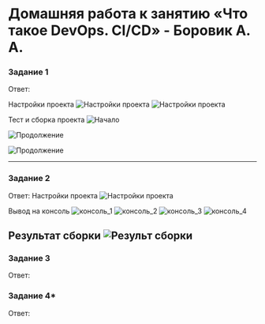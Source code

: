 # Домашняя работа к занятию «Что такое DevOps. СI/СD» - Боровик А. А.

### Задание 1

Ответ:

Настройки проекта
![Настройки проекта](https://github.com/Lex-Chaos/Homeworks/blob/HW-CI-CD/img/Nastroiki_1.png)
![Настройки проекта](https://github.com/Lex-Chaos/Homeworks/blob/HW-CI-CD/img/Nastroiki_2.png)

Тест и сборка проекта
![Начало](https://github.com/Lex-Chaos/Homeworks/blob/HW-CI-CD/img/Sborka_nachalo.png)

![Продолжение](https://github.com/Lex-Chaos/Homeworks/blob/HW-CI-CD/img/Sborka_prodolzhenye.png)

![Продолжение](https://github.com/Lex-Chaos/Homeworks/blob/HW-CI-CD/img/Sborka_konetz.png)

---

### Задание 2

Ответ:
Настройки проекта
![Настройки проекта](https://github.com/Lex-Chaos/Homeworks/blob/HW-CI-CD/img/Pipeline.png)

Вывод на консоль
![консоль_1](https://github.com/Lex-Chaos/Homeworks/blob/HW-CI-CD/img/Consol_1.png)
![консоль_2](https://github.com/Lex-Chaos/Homeworks/blob/HW-CI-CD/img/Consol_2.png)
![консоль_3](https://github.com/Lex-Chaos/Homeworks/blob/HW-CI-CD/img/Consol_3.png)
![консоль_4](https://github.com/Lex-Chaos/Homeworks/blob/HW-CI-CD/img/Consol_4.png)

Результат сборки
![Результ сборки](https://github.com/Lex-Chaos/Homeworks/blob/HW-CI-CD/img/Process.png)
---

### Задание 3

Ответ:


### Задание 4*

Ответ:

